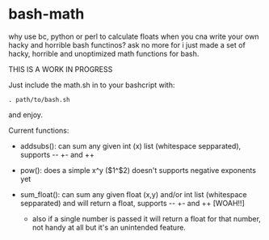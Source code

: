 # bash-math
why use bc, python or perl to calculate floats when you cna write your own hacky and horrible bash functinos? ask no more for i just made a set of hacky, horrible and unoptimized math functions for bash.

THIS IS A WORK IN PROGRESS

Just include the math.sh in to your bashcript with: 

```bashscript
. path/to/bash.sh
```

and enjoy.

Current functions:

* addsubs(): can sum any given int (x) list (whitespace sepparated), supports -- +- and ++ 

* pow(): does a simple x^y ($1^$2) doesn't supports negative exponents yet

* sum_float(): can sum any given float (x,y) and/or int list (whitespace sepparated) and will return a float, supports -- +- and ++ [WOAH!!]
  * also if a single number is passed it will return a float for that number, not handy at all but it's an unintended feature.
